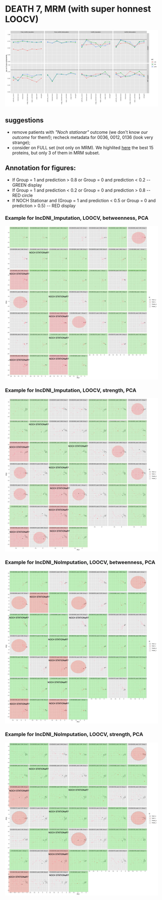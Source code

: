 # DEATH 7, MRM (with super honnest LOOCV)

![Image](/docs/Aucs_pca.png)

## suggestions
* remove patients with _"Noch stationar"_ outcome (we don't know _our outcome_ for them!); recheck metadata for 0036, 0012, 0136 (look very strange);
* consider on FULL set (not only on MRM). We highlited [here](https://tatiananazarenko.github.io/Parenclitic_Classification/DEATH7.html) the best 15 proteins, but only 3 of them in MRM subset.

## Annotation for figures:
* If Group = 1 and prediction > 0.8 or Group = 0 and prediction < 0.2 -- GREEN display
* If Group = 1 and prediction < 0.2 or Group = 0 and prediction > 0.8 -- RED circle
* If NOCH Stationar and (Group = 1 and prediction < 0.5 or Group = 0 and prediction > 0.5) -- RED display

### Example for IncDNI_Imputation, LOOCV, betweenness, PCA
![Image](/docs/IncDNI_Imputation_LOOCV_betweenness_full.png)

### Example for IncDNI_Imputation, LOOCV, strength, PCA
![Image](/docs/IncDNI_Imputation_LOOCV_strength_full.png)

### Example for IncDNI_NoImputation, LOOCV, betweenness, PCA
![Image](/docs/IncDNI_NoImputation_LOOCV_betweenness_full.png)

### Example for IncDNI_NoImputation, LOOCV, strength, PCA
![Image](/docs/IncDNI_NoImputation_LOOCV_strength_full.png)



